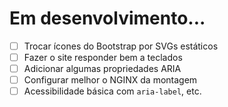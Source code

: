 # Em desenvolvimento...

- [ ] Trocar ícones do Bootstrap por SVGs estáticos
- [ ] Fazer o site responder bem a teclados
- [ ] Adicionar algumas propriedades ARIA
- [ ] Configurar melhor o NGINX da montagem
- [ ] Acessibilidade básica com `aria-label`, etc.
